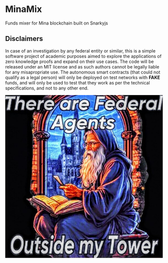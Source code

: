 # MinaMix

Funds mixer for Mina blockchain built on Snarkyjs

## Disclaimers
In case of an investigation by any federal entity or similar, this is a simple software project of academic purposes aimed to explore the applications of zero knowledge proofs and expand on their use cases. The code will be released under an MIT license and as such authors cannot be legally liable for any misapropriate use. The autonomous smart contracts (that could not qualify as a legal person) will only be deployed on test networks with **FAKE** funds, and will only be used to test that they work as per the technical specifications, and not to any other end.

![Fed Beware](./fed_beware.jpg)